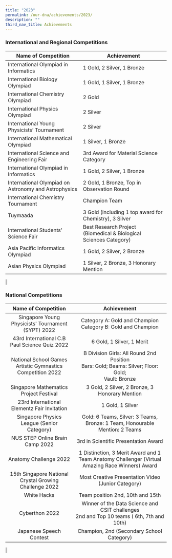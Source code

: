 ```yaml
---
title: "2023"
permalink: /our-dna/achievements/2023/
description: ""
third_nav_title: Achievements
---
```

### **International and Regional Competitions**

| Name of Competition | Achievement |
|---|---|
| International Olympiad in Informatics  | 1 Gold, 2 Silver, 1 Bronze |
| International Biology Olympiad | 1 Gold, 1 Silver, 1 Bronze |
| International Chemistry Olympiad  | 2 Gold      |
| International Physics Olympiad | 2 Silver |
| International Young Physicists’ Tournament  | 2 Silver |
| International Mathematical Olympiad | 1 Silver, 1 Bronze |
| International Science and Engineering Fair  | 3rd Award for Material Science Category  |
| International Olympiad in Informatics	  | 1 Gold, 2 Silver, 1 Bronze   |
| International Olympiad on Astronomy and Astrophysics  | 2 Gold, 1 Bronze, Top in Observation Round  |
| International Chemistry Tournament  | Champion Team  |
| Tuymaada  | 3 Gold (including 1 top award for Chemistry), 3 Silver   |
| International Students’ Science Fair  | Best Research Project (Biomedical &amp; Biological Sciences Category)  |
| Asia Pacific Informatics Olympiad  | 1 Gold, 2 Silver, 2 Bronze  |
| Asian Physics Olympiad |  1 Silver, 2 Bronze, 3 Honorary Mention |
|

### **National Competitions**

| Name of Competition  | Achievement |
|:---:|:---:|
| Singapore Young Physicists' Tournament (SYPT) 2022 | Category A: Gold and Champion<br>Category B: Gold and Champion |
| 43rd International C.B Paul Science Quiz 2022 | 6 Gold, 1 Silver, 1 Merit |
| National School Games Artistic Gymnastics Competition 2022 | B Division Girls: All Round 2nd Position<br>Bars: Gold; Beams: Silver; Floor: Gold;<br>Vault: Bronze |
|  Singapore Mathematics Project Festival | 3 Gold, 2 Silver, 2 Bronze, 3 Honorary Mention |
|  23rd International Elementz Fair Invitation | 1 Gold, 1 Silver  |
| Singapore Physics League (Senior Category)  | Gold: 6 Teams, Silver: 3 Teams, Bronze: 1 Team, Honourable Mention: 2 Teams |
| NUS STEP Online Brain Camp 2022   | 3rd in Scientific Presentation Award  |
|  Anatomy Challenge 2022  | 1 Distinction, 3 Merit Award and 1 Team Anatomy Challenger (Virtual Amazing Race Winners) Award  |
|  15th Singapore National Crystal Growing Challenge 2022 | Most Creative Presentation Video (Junior Category)  |
|  White Hacks | Team position 2nd, 10th and 15th  |
|  Cyberthon 2022 | Winner of the Data Science and CSIT challenges<br>2nd and Top 10 teams ( 6th, 7th and 10th)  |
|  Japanese Speech Contest | Champion, 2nd (Secondary School Category)  |
|